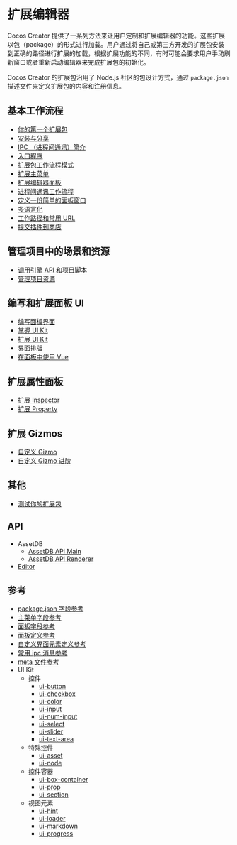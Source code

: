 # 扩展编辑器

Cocos Creator 提供了一系列方法来让用户定制和扩展编辑器的功能。这些扩展以包（package）的形式进行加载。用户通过将自己或第三方开发的扩展包安装到正确的路径进行扩展的加载，根据扩展功能的不同，有时可能会要求用户手动刷新窗口或者重新启动编辑器来完成扩展包的初始化。

Cocos Creator 的扩展包沿用了 Node.js 社区的包设计方式，通过 `package.json` 描述文件来定义扩展包的内容和注册信息。

## 基本工作流程

- [你的第一个扩展包](your-first-extension.md)
- [安装与分享](install-and-share.md)
- [IPC （进程间通讯）简介](introduction-to-ipc.md)
- [入口程序](entry-point.md)
- [扩展包工作流程模式](extension-workflow.md)
- [扩展主菜单](extends-main-menu.md)
- [扩展编辑器面板](extends-panel.md)
- [进程间通讯工作流程](ipc-workflow.md)
- [定义一份简单的面板窗口](define-simple-panel.md)
- [多语言化](i18n.md)
- [工作路径和常用 URL](working-directory.md)
- [提交插件到商店](submit-to-store.md)

## 管理项目中的场景和资源

- [调用引擎 API 和项目脚本](scene-script.md)
- [管理项目资源](asset-management.md)

## 编写和扩展面板 UI

- [编写面板界面](writing-your-panel.md)
- [掌握 UI Kit](using-ui-kit.md)
- [扩展 UI Kit](extends-ui-kit.md)
- [界面排版](layout-ui-element.md)
- [在面板中使用 Vue](work-with-vue.md)

## 扩展属性面板

- [扩展 Inspector](extends-inspector.md)
- [扩展 Property](extends-property.md)

## 扩展 Gizmos

- [自定义 Gizmo](custom-gizmo.md)
- [自定义 Gizmo 进阶](custom-gizmo-advance.md)


## 其他

- [测试你的扩展包](test-your-package.md)


## API

- AssetDB
	- [AssetDB API Main](api/asset-db/asset-db-main.md)
	- [AssetDB API Renderer](api/asset-db/asset-db-renderer.md)
- [Editor](api/editor-framework/index.md)

## 参考

- [package.json 字段参考](reference/package-json-reference.md)
- [主菜单字段参考](reference/main-menu-reference.md)
- [面板字段参考](reference/panel-json-reference.md)
- [面板定义参考](reference/panel-reference.md)
- [自定义界面元素定义参考](reference/custom-element-reference.md)
- [常用 ipc 消息参考](reference/ipc-reference.md)
- [meta 文件参考](reference/meta-reference.md)
- UI Kit
  - 控件
    - [ui-button](./reference/ui-button.md)
    - [ui-checkbox](./reference/ui-checkbox.md)
    - [ui-color](./reference/ui-color.md)
    - [ui-input](./reference/ui-input.md)
    - [ui-num-input](./reference/ui-num-input.md)
    - [ui-select](./reference/ui-select.md)
    - [ui-slider](./reference/ui-slider.md)
    - [ui-text-area](./reference/ui-text-area.md)
  - 特殊控件
    - [ui-asset](./reference/ui-asset.md)
    - [ui-node](./reference/ui-node.md)
  - 控件容器
    - [ui-box-container](./reference/ui-box-container.md)
    - [ui-prop](./reference/ui-prop.md)
    - [ui-section](./reference/ui-section.md)
  - 视图元素
    - [ui-hint](./reference/ui-hint.md)
    - [ui-loader](./reference/ui-loader.md)
    - [ui-markdown](./reference/ui-markdown.md)
    - [ui-progress](./reference/ui-progress.md)
